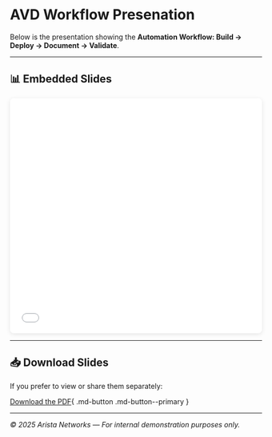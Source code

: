 # AVD Workflow Presenation

Below is the presentation showing the **Automation Workflow: Build → Deploy → Document → Validate**.

---

## :bar_chart: Embedded Slides

<iframe
  src="/avd-campus-networking-event-demo/assets/Campus_Event_10232025_AVD_presentation.pdf"
  width="100%"
  height="470px"
  style="border: none; box-shadow: 0 2px 8px rgba(0,0,0,0.1); border-radius: 8px;"
></iframe>

---

## :inbox_tray: Download Slides

If you prefer to view or share them separately:

[Download the PDF](assets/Campus_Event_10232025_AVD_presentation.pdf){ .md-button .md-button--primary }

---

*© 2025 Arista Networks — For internal demonstration purposes only.*
